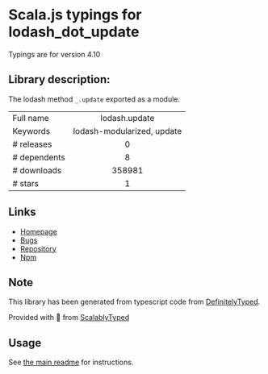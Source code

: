 
# Scala.js typings for lodash_dot_update

Typings are for version 4.10

## Library description:
The lodash method `_.update` exported as a module.

|                    |                 |
| ------------------ | :-------------: |
| Full name          | lodash.update |
| Keywords           | lodash-modularized, update |
| # releases         | 0 |
| # dependents       | 8 |
| # downloads        | 358981 |
| # stars            | 1 |

## Links
- [Homepage](https://lodash.com/)
- [Bugs](https://github.com/lodash/lodash/issues)
- [Repository](https://github.com/lodash/lodash)
- [Npm](https://www.npmjs.com/package/lodash.update)
    


## Note
This library has been generated from typescript code from [DefinitelyTyped](https://definitelytyped.org).

Provided with :purple_heart: from [ScalablyTyped](https://github.com/oyvindberg/ScalablyTyped)

## Usage
See [the main readme](../../readme.md) for instructions.


